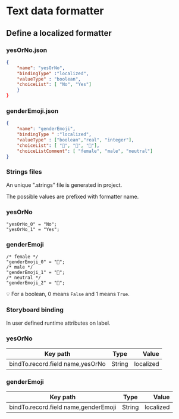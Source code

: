 
# Text data formatter

## Define a localized formatter

### yesOrNo.json

```json
{
	"name": "yesOrNo",
	"bindingType" :"localized",
	"valueType" : "boolean",
	"choiceList": [ "No", "Yes"]
	}
}
```

### genderEmoji.json

```json
{
	"name": "genderEmoji",
	"bindingType " :"localized",
	"valueType" : ["boolean","real", "integer"],
	"choiceList": [ "👩", "👨", "🧑"],
	"choiceListComment": [ "female", "male", "neutral"]
}
```


### Strings files

An unique ".strings” file is generated in project.

The possible values are prefixed with formatter name.

### yesOrNo

```strings
"yesOrNo_0" = "No";
"yesOrNo_1" = "Yes";
```

### genderEmoji

```strings
/* female */
"genderEmoji_0" = "👩";
/* male */
"genderEmoji_1" = "👨";
/* neutral */
"genderEmoji_2" = "🧑";
```

:bulb: For a boolean, 0 means `False` and 1 means `True`.

### Storyboard binding

In user defined runtime attributes on label.

### yesOrNo

| Key path  |  Type |  Value |
|----------|:-------------:|------:|
| bindTo.record.field name,yesOrNo |  String | localized |


### genderEmoji

| Key path  |  Type | Value |
|----------|:-------------:|------:|
| bindTo.record.field name,genderEmoji |  String | localized |
